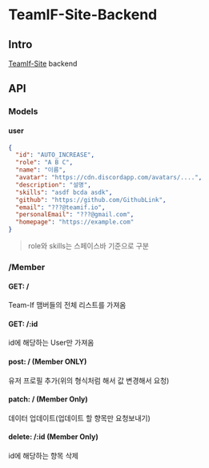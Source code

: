 # TeamIF-Site-Backend

## Intro

[TeamIf-Site](https://github.com/Team-IF/TeamIF-Site) backend

## API

### Models

#### user

```json
{
  "id": "AUTO_INCREASE",
  "role": "A B C",
  "name": "이름",
  "avatar": "https://cdn.discordapp.com/avatars/....",
  "description": "설명",
  "skills": "asdf bcda asdk",
  "github": "https://github.com/GithubLink",
  "email": "???@teamif.io",
  "personalEmail": "???@gmail.com",
  "homepage": "https://example.com"
}
```

> role와 skills는 스페이스바 기준으로 구분

### /Member

#### GET: /

Team-If 맴버들의 전체 리스트를 가져옴

#### GET: /:id

id에 해당하는 User만 가져옴

#### post: / (Member ONLY)

유저 프로필 추가(위의 형식처럼 해서 값 변경해서 요청)

#### patch: / (Member Only)

데이터 업데이트(업데이트 할 향목만 요청보내기)

#### delete: /:id (Member Only)

id에 해당하는 향목 삭제
